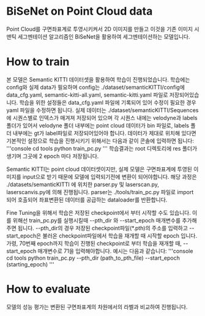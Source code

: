 # BiSeNet on Point Cloud data
Point Cloud를 구면좌표계로 투영시키켜서 2D 이미지를 만들고 이것을 기존 이미지 시맨틱 세그멘테이션 알고리즘인 BiSeNet을 활용하여 세그멘테이션하는 모델입니다.

# How to train
본 모델은 Semantic KITTI 데이터셋을 활용하여 학습이 진행되었습니다. 학습에는 config와 실제 data가 필요하며 config는 ./dataset/semanticKITTI/config에 data_cfg.yaml, semantic-kitti-all.yaml, semantic-kitti.yaml 파일로 저장되어있습니다. 학습을 위한 설정들은 data_cfg.yaml 파일에 기록되어 있어 수정이 필요한 경우 yaml 파일을 수정하면 됩니다.
실제 데이터는 ./dataset/semanticKITTI/Sequences에 시퀀스별로 인덱스가 매겨져 저장되어 있으며 각 시퀀스 내에는 velodyne과 labels 폴더가 있어서 velodyne 폴더 내부에는 point cloud 데이터가 bin 파일로, labels 폴더 내부에는 gt가 label파일로 저장되어있어야 합니다.
데이터가 제대로 위치해 있다면 기본적인 설정으로 학습을 진행시키기 위해서는 다음과 같이 콘솔에 입력하면 됩니다:
'''console
cd tools
python train_pc.py
'''
학습결과는 root 디렉토리에 res 폴더가 생기며 그곳에 2 epoch 마다 저장됩니다.

Semantic KITTI는 point cloud 데이터셋이지만, 실제 모델은 구면좌표계에 투영된 이미지를 input으로 받기 때문에 모델에 입력되기전에 변환이 되어야합니다. 해당 과정은 ./datasets/semanticKITTI 에 위치한 parser.py 및 laserscan.py, laserscanvis.py에 의해 진행됩니다. parser는 ./tools/train_pc.py 파일로 import 되어 호출되어 좌표변환된 데이터를 공급하는 dataloader를 반환합니다.

Fine Tuning을 위해서 학습은 저장된 checkpoint에서 부터 시작할 수도 있습니다. 이를 위해선 train_pc.py를 실행시킬때 --pth_dir 와 --start_epoch 매개변수를 추가해주면 됩니다. --pth_dir의 경우 저장된 checkpoint파일(*.pth)의 주소를 입력하고 --start_epoch은 불러온 checkpoint파일에서 학습을 재개할 때 시작할 epoch 입니다. 가령, 70번째 epoch까지 학습이 진행된 checkpoint로 부터 학습을 재개할 때, --start_epoch 매개변수로 71을 입력해야합니다. 예시는 다음과 같습니다:
'''console
cd tools
python train_pc.py --pth_dir (path_to_pth_file) --start_epoch (starting_epoch)
'''

# How to evaluate
모델의 성능 평가는 변환된 구면좌표계의 차원에서의 라벨과 비교하여 진행됩니다. 